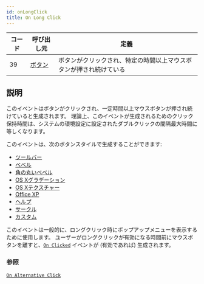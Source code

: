 ```yaml
---
id: onLongClick
title: On Long Click
---
```


| コード | 呼び出し元                                 | 定義                                |
| --- | ------------------------------------- | --------------------------------- |
| 39  | [ボタン](FormObjects/button_overview.md) | ボタンがクリックされ、特定の時間以上マウスボタンが押され続けている |


## 説明

このイベントはボタンがクリックされ、一定時間以上マウスボタンが押され続けていると生成されます。 理論上、このイベントが生成されるためのクリック保持時間は、システムの環境設定に設定されたダブルクリックの間隔最大時間に等しくなります。

このイベントは、次のボタンスタイルで生成することができます:

- [ツールバー](FormObjects/button_overview.md#toolbar)
- [ベベル](FormObjects/button_overview.md#bevel)
- [角の丸いベベル](FormObjects/button_overview.md#rounded-bevel)
- [OS Xグラデーション](FormObjects/button_overview.md#os-x-gradient)
- [OS Xテクスチャー](FormObjects/button_overview.md#os-x-textured)
- [Office XP](FormObjects/button_overview.md#office-xp)
- [ヘルプ](FormObjects/button_overview.md#help)
- [サークル](FormObjects/button_overview.md#circle)
- [カスタム](FormObjects/button_overview.md#custom)

このイベントは一般的に、ロングクリック時にポップアップメニューを表示するために使用します。 ユーザーがロングクリックが有効になる時間前にマウスボタンを離すと、[`On Clicked`](onClicked.md) イベントが (有効であれば) 生成されます。

### 参照
[`On Alternative Click`](onAlternativeClick.md)
